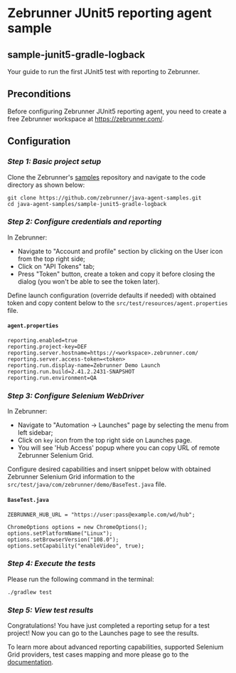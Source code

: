 # Zebrunner JUnit5 reporting agent sample

## sample-junit5-gradle-logback

Your guide to run the first JUnit5 test with reporting to Zebrunner.

## Preconditions

Before configuring Zebrunner JUnit5 reporting agent, you need to create a free Zebrunner workspace at https://zebrunner.com/.

## Configuration

### _Step 1: Basic project setup_

Clone the Zebrunner's [samples](https://github.com/zebrunner/java-agent-samples) repository and navigate to the code directory as shown below:

```
git clone https://github.com/zebrunner/java-agent-samples.git
cd java-agent-samples/sample-junit5-gradle-logback
```

### _Step 2: Configure credentials and reporting_

In Zebrunner:
- Navigate to "Account and profile" section by clicking on the User icon from the top right side;
- Click on "API Tokens" tab;
- Press "Token" button, create a token and copy it before closing the dialog (you won't be able to see the token later).

Define launch configuration (override defaults if needed) with obtained token and copy content below to the `src/test/resources/agent.properties` file.

#### **`agent.properties`**
```properties
reporting.enabled=true
reporting.project-key=DEF
reporting.server.hostname=https://<workspace>.zebrunner.com/
reporting.server.access-token=<token>
reporting.run.display-name=Zebrunner Demo Launch
reporting.run.build=2.41.2.2431-SNAPSHOT
reporting.run.environment=QA
```

### _Step 3: Configure Selenium WebDriver_

In Zebrunner:

- Navigate to "Automation -> Launches" page by selecting the menu from left sidebar;
- Click on `key` icon from the top right side on Launches page. 
- You will see 'Hub Access' popup where you can copy URL of remote Zebrunner Selenium Grid.

Configure desired capabilities and insert snippet below with obtained Zebrunner Selenium Grid information to the `src/test/java/com/zebrunner/demo/BaseTest.java` file.

#### **`BaseTest.java`**
```
ZEBRUNNER_HUB_URL = "https://user:pass@example.com/wd/hub";

ChromeOptions options = new ChromeOptions();
options.setPlatformName("Linux");
options.setBrowserVersion("108.0");
options.setCapability("enableVideo", true);
```

### _Step 4: Execute the tests_

Please run the following command in the terminal:

```
./gradlew test
```

### _Step 5: View test results_

Congratulations! You have just completed a reporting setup for a test project!
Now you can go to the Launches page to see the results.

To learn more about advanced reporting capabilities, supported Selenium Grid providers, test cases mapping and more please go to the [documentation](https://zebrunner.com/documentation/reporting/junit5/).
